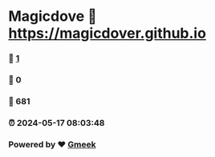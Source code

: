 # Magicdove :link: https://magicdover.github.io 
### :page_facing_up: [1](https://magicdover.github.io/tag.html) 
### :speech_balloon: 0 
### :hibiscus: 681 
### :alarm_clock: 2024-05-17 08:03:48 
### Powered by :heart: [Gmeek](https://github.com/Meekdai/Gmeek)
